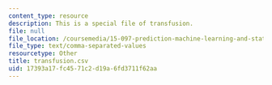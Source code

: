 ```yaml
---
content_type: resource
description: This is a special file of transfusion.
file: null
file_location: /coursemedia/15-097-prediction-machine-learning-and-statistics-spring-2012/17393a17fc4571c2d19a6fd3711f62aa_transfusion.csv
file_type: text/comma-separated-values
resourcetype: Other
title: transfusion.csv
uid: 17393a17-fc45-71c2-d19a-6fd3711f62aa
---
```

